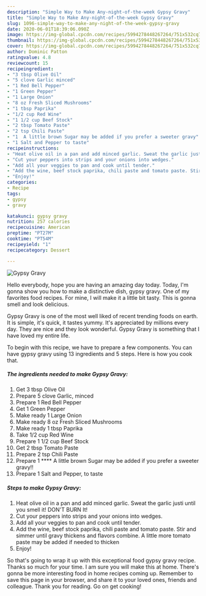 ```yaml
---
description: "Simple Way to Make Any-night-of-the-week Gypsy Gravy"
title: "Simple Way to Make Any-night-of-the-week Gypsy Gravy"
slug: 1096-simple-way-to-make-any-night-of-the-week-gypsy-gravy
date: 2020-06-01T18:39:06.090Z
image: https://img-global.cpcdn.com/recipes/5994278448267264/751x532cq70/gypsy-gravy-recipe-main-photo.jpg
thumbnail: https://img-global.cpcdn.com/recipes/5994278448267264/751x532cq70/gypsy-gravy-recipe-main-photo.jpg
cover: https://img-global.cpcdn.com/recipes/5994278448267264/751x532cq70/gypsy-gravy-recipe-main-photo.jpg
author: Dominic Patton
ratingvalue: 4.8
reviewcount: 15
recipeingredient:
- "3 tbsp Olive Oil"
- "5 clove Garlic minced"
- "1 Red Bell Pepper"
- "1 Green Pepper"
- "1 Large Onion"
- "8 oz Fresh Sliced Mushrooms"
- "1 tbsp Paprika"
- "1/2 cup Red Wine"
- "1 1/2 cup Beef Stock"
- "2 tbsp Tomato Paste"
- "2 tsp Chili Paste"
- "1  A little brown Sugar may be added if you prefer a sweeter gravy"
- "1 Salt and Pepper to taste"
recipeinstructions:
- "Heat olive oil in a pan and add minced garlic. Sweat the garlic justi until you smell it! DON&#39;T BURN It!"
- "Cut your peppers into strips and your onions into wedges."
- "Add all your veggies to pan and cook until tender."
- "Add the wine, beef stock paprika, chili paste and tomato paste. Stir and simmer until gravy thickens and flavors combine. A little more tomato paste may be added if needed to thicken"
- "Enjoy!"
categories:
- Recipe
tags:
- gypsy
- gravy

katakunci: gypsy gravy 
nutrition: 257 calories
recipecuisine: American
preptime: "PT27M"
cooktime: "PT54M"
recipeyield: "1"
recipecategory: Dessert

---
```



![Gypsy Gravy](https://img-global.cpcdn.com/recipes/5994278448267264/751x532cq70/gypsy-gravy-recipe-main-photo.jpg)

Hello everybody, hope you are having an amazing day today. Today, I'm gonna show you how to make a distinctive dish, gypsy gravy. One of my favorites food recipes. For mine, I will make it a little bit tasty. This is gonna smell and look delicious.

Gypsy Gravy is one of the most well liked of recent trending foods on earth. It is simple, it's quick, it tastes yummy. It's appreciated by millions every day. They are nice and they look wonderful. Gypsy Gravy is something that I have loved my entire life.




To begin with this recipe, we have to prepare a few components. You can have gypsy gravy using 13 ingredients and 5 steps. Here is how you cook that.

<!--inarticleads1-->

##### The ingredients needed to make Gypsy Gravy:

1. Get 3 tbsp Olive Oil
1. Prepare 5 clove Garlic, minced
1. Prepare 1 Red Bell Pepper
1. Get 1 Green Pepper
1. Make ready 1 Large Onion
1. Make ready 8 oz Fresh Sliced Mushrooms
1. Make ready 1 tbsp Paprika
1. Take 1/2 cup Red Wine
1. Prepare 1 1/2 cup Beef Stock
1. Get 2 tbsp Tomato Paste
1. Prepare 2 tsp Chili Paste
1. Prepare 1 **** A little brown Sugar may be added if you prefer a sweeter gravy!!
1. Prepare 1 Salt and Pepper, to taste




<!--inarticleads2-->

##### Steps to make Gypsy Gravy:

1. Heat olive oil in a pan and add minced garlic. Sweat the garlic justi until you smell it! DON&#39;T BURN It!
1. Cut your peppers into strips and your onions into wedges.
1. Add all your veggies to pan and cook until tender.
1. Add the wine, beef stock paprika, chili paste and tomato paste. Stir and simmer until gravy thickens and flavors combine. A little more tomato paste may be added if needed to thicken
1. Enjoy!




So that's going to wrap it up with this exceptional food gypsy gravy recipe. Thanks so much for your time. I am sure you will make this at home. There's gonna be more interesting food in home recipes coming up. Remember to save this page in your browser, and share it to your loved ones, friends and colleague. Thank you for reading. Go on get cooking!
